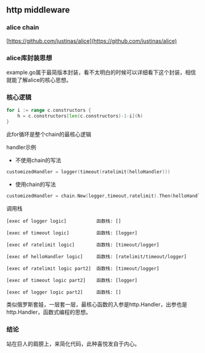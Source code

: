 ## http middleware

### alice chain
[https://github.com/justinas/alice](https://github.com/justinas/alice)

### alice库封装思想
example.go属于最简版本封装，看不太明白的时候可以详细看下这个封装，相信就能了解alice的核心思想。

### 核心逻辑
```go
for i := range c.constructors {
    h = c.constructors[len(c.constructors)-1-i](h)
}
```
此for循环是整个chain的最核心逻辑

handler示例
- 不使用chain的写法
```go
customizedHandler = logger(timeout(ratelimit(helloHandler)))
```
- 使用chain的写法
```go
customizedHandler = chain.New(logger,timeout,ratelimit).Then(helloHandler)
```
调用栈
```shell
[exec of logger logic]           函数栈: []

[exec of timeout logic]          函数栈: [logger]

[exec of ratelimit logic]        函数栈: [timeout/logger]

[exec of helloHandler logic]     函数栈: [ratelimit/timeout/logger]

[exec of ratelimit logic part2]  函数栈: [timeout/logger]

[exec of timeout logic part2]    函数栈: [logger]

[exec of logger logic part2]     函数栈: []
```

类似俄罗斯套娃，一层套一层，最核心函数的入参是http.Handler，出参也是http.Handler，函数式编程的思想。

### 结论
站在巨人的肩膀上，来简化代码，此种喜悦发自于内心。

